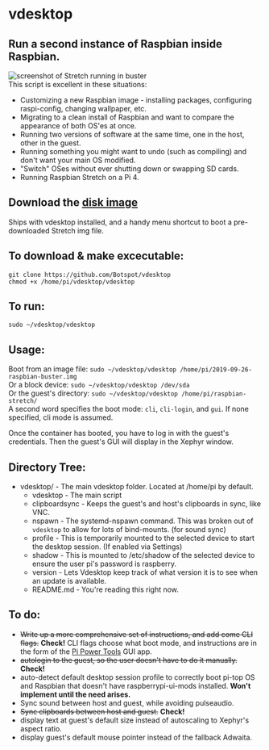 # vdesktop
## Run a second instance of Raspbian inside Raspbian. 
![screenshot of Stretch running in buster](https://i.ibb.co/0yhP6sg/container-desktop-min.png)  
This script is excellent in these situations:
 - Customizing a new Raspbian image - installing packages, configuring raspi-config, changing wallpaper, etc.
 - Migrating to a clean install of Raspbian and want to compare the appearance of both OS'es at once.
 - Running two versions of software at the same time, one in the host, other in the guest.
 - Running something you might want to undo (such as compiling) and don't want your main OS modified.
 - "Switch" OSes without ever shutting down or swapping SD cards.
 - Running Raspbian Stretch on a Pi 4.

## Download the [disk image](https://drive.google.com/file/d/1cJbcNDnm4Zm8zeHlCp8JQT5pwacAZeCp/view?usp=sharing)
Ships with vdesktop installed, and a handy menu shortcut to boot a pre-downloaded Stretch img file.

## To download & make excecutable:  
`git clone https://github.com/Botspot/vdesktop`  
`chmod +x /home/pi/vdesktop/vdesktop`

## To run:  
`sudo ~/vdesktop/vdesktop`

## Usage:  
Boot from an image file:    `sudo ~/vdesktop/vdesktop /home/pi/2019-09-26-raspbian-buster.img`  
Or a block device:          `sudo ~/vdesktop/vdesktop /dev/sda`  
Or the guest's directory:   `sudo ~/vdesktop/vdesktop /home/pi/raspbian-stretch/`  
A second word specifies the boot mode: `cli`, `cli-login`, and `gui`. If none 
specified, cli mode is assumed.

Once the container has booted, you have to log in with the guest's credentials. Then the guest's GUI will display in the Xephyr window.

## Directory Tree:
 - vdesktop/ - The main vdesktop folder. Located at /home/pi by default.
   - vdesktop - The main script
   - clipboardsync - Keeps the guest's and host's clipboards in sync, like VNC.
   - nspawn - The systemd-nspawn command. This was broken out of `vdesktop` to allow for lots of bind-mounts. (for sound sync)
   - profile - This is temporarily mounted to the selected device to start the desktop session. (If enabled via Settings)
   - shadow - This is mounted to /etc/shadow of the selected device to ensure the user pi's password is raspberry.
   - version - Lets Vdesktop keep track of what version it is to see when an update is available.
   - README.md - You're reading this right now.

## To do:
 - ~~Write up a more comprehensive set of instructions, and add come CLI flags.~~ **Check!** CLI flags choose what boot mode, and instructions are in the form of the [Pi Power Tools](https://github.com/Botspot/Pi-Power-Tools) GUI app.
 - ~~autologin to the guest, so the user doesn't have to do it manually.~~ **Check!**
 - auto-detect default desktop session profile to correctly boot pi-top OS and Raspbian that doesn't have raspberrypi-ui-mods installed. **Won't implement until the need arises.**
 - Sync sound between host and guest, while avoiding pulseaudio.
 - ~~Sync clipboards between host and guest.~~ **Check!**
 - display text at guest's default size instead of autoscaling to Xephyr's aspect ratio.
 - display guest's default mouse pointer instead of the fallback Adwaita.
